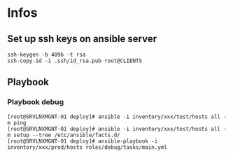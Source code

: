 # Infos

## Set up ssh keys on ansible server

    ssh-keygen -b 4096 -t rsa
    ssh-copy-id -i .ssh/id_rsa.pub root@CLIENTS

## Playbook

### Playbook debug

    [root@SRVLNXMGNT-01 deploy]# ansible -i inventory/xxx/test/hosts all -m ping
    [root@SRVLNXMGNT-01 deploy]# ansible -i inventory/xxx/test/hosts all -m setup --tree /etc/ansible/facts.d/
    [root@SRVLNXMGNT-01 deploy]# ansible-playbook -i inventory/xxx/prod/hosts roles/debug/tasks/main.yml